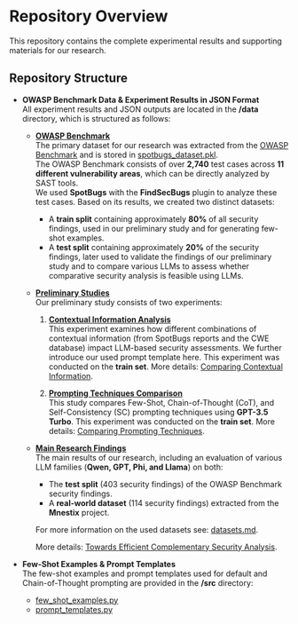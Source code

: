 # Repository Overview

This repository contains the complete experimental results and supporting materials for our research.

## Repository Structure

- **OWASP Benchmark Data & Experiment Results in JSON Format**  
  All experiment results and JSON outputs are located in the **/data** directory, which is structured as follows:

  - **[OWASP Benchmark](data/owasp_benchmark/)**  
    The primary dataset for our research was extracted from the [OWASP Benchmark](https://github.com/OWASP-Benchmark/BenchmarkJava) and is stored in [spotbugs_dataset.pkl](data/owasp_benchmark/spotbugs_dataset.pkl).  
    The OWASP Benchmark consists of over **2,740** test cases across **11 different vulnerability areas**, which can be directly analyzed by SAST tools.  
    We used **SpotBugs** with the **FindSecBugs** plugin to analyze these test cases. Based on its results, we created two distinct datasets:

    - A **train split** containing approximately **80%** of all security findings, used in our preliminary study and for generating few-shot examples.
    - A **test split** containing approximately **20%** of the security findings, later used to validate the findings of our preliminary study and to compare various LLMs to assess whether comparative security analysis is feasible using LLMs.

  - **[Preliminary Studies](data/preliminary_study/)**  
    Our preliminary study consists of two experiments:

    1. **[Contextual Information Analysis](data/preliminary_study/contextual_information_experiment/README.md)**  
       This experiment examines how different combinations of contextual information (from SpotBugs reports and the CWE database) impact LLM-based security assessments. We further introduce our used prompt template here. This experiment was conducted on the **train set**.
       More details: [Comparing Contextual Information](data/preliminary_study/contextual_information_experiment/README.md).

    2. **[Prompting Techniques Comparison](data/preliminary_study/prompting_techniques_experiment/README.md)**  
       This study compares Few-Shot, Chain-of-Thought (CoT), and Self-Consistency (SC) prompting techniques using **GPT-3.5 Turbo**. This experiment was conducted on the **train set**.
       More details: [Comparing Prompting Techniques](data/preliminary_study/prompting_techniques_experiment/README.md).

  - **[Main Research Findings](data/towards_efficient_complementary_security_analysis/README.md)**  
    The main results of our research, including an evaluation of various LLM families (**Qwen, GPT, Phi, and Llama**) on both:

    - The **test split** (403 security findings) of the OWASP Benchmark security findings.
    - A **real-world dataset** (114 security findings) extracted from the **Mnestix** project.

    For more information on the used datasets see: [datasets.md](/datasets.md).

    More details: [Towards Efficient Complementary Security Analysis](data/towards_efficient_complementary_security_analysis/README.md).

- **Few-Shot Examples & Prompt Templates**  
  The few-shot examples and prompt templates used for default and Chain-of-Thought prompting are provided in the **/src** directory:

  - [few_shot_examples.py](src/few_shot_examples.py)
  - [prompt_templates.py](src/prompt_templates.py)

